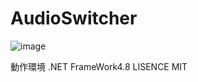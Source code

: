 # AudioSwitcher

![image](https://user-images.githubusercontent.com/42645583/174450635-aee477ba-0751-4cfe-900b-099050680c62.png)


動作環境 .NET FrameWork4.8 LISENCE MIT
